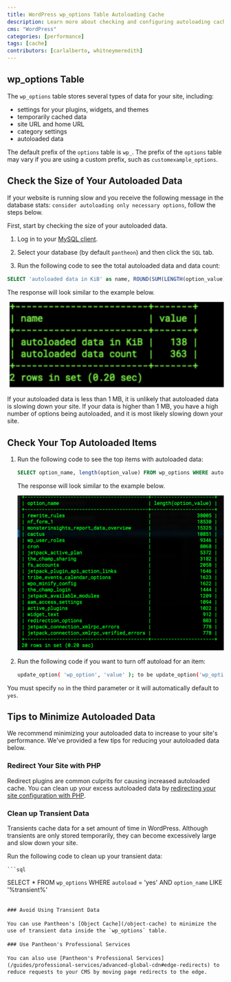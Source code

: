 ```yaml
---
title: WordPress wp_options Table Autoloading Cache
description: Learn more about checking and configuring autoloading cache in the wp_options table.
cms: "WordPress"
categories: [performance]
tags: [cache]
contributors: [carlalberto, whitneymeredith]
---
```


 ## wp_options Table

 The `wp_options` table stores several types of data for your site, including:

   - settings for your plugins, widgets, and themes
   - temporarily cached data
   - site URL and home URL
   - category settings
   - autoloaded data

 <Alert title="Note"  type="info" >

  The default prefix of the `options` table is `wp_`. The prefix of the `options` table may vary if you are using a custom prefix, such as `customexample_options`.

 </Alert>
 
## Check the Size of Your Autoloaded Data

If your website is running slow and you receive the following message in the database stats: `consider autoloading only necessary options`, follow the steps below.

First, start by checking the size of your autoloaded data.

 1. Log in to your [MySQL client](/mysql-access).

 1. Select your database (by default `pantheon`) and then click the `SQL` tab.

 1. Run the following code to see the total autoloaded data and data count:

   ```sql
   SELECT 'autoloaded data in KiB' as name, ROUND(SUM(LENGTH(option_value))/ 1024) as value FROM wp_options WHERE autoload='yes' UNION  SELECT 'autoloaded data count', count(*) FROM wp_options WHERE autoload='yes';
  ```
  

 The response will look similar to the example below.

 ![wp_options Table Example Code](../images/wp_options-table-example-code.png)

 If your autoloaded data is less than 1 MB, it is unlikely that autoloaded data is slowing down your site. If your data is higher than 1 MB, you have a high number of options being autoloaded, and it is most likely slowing down your site.

## Check Your Top Autoloaded Items

 1. Run the following code to see the top items with autoloaded data:

    ```sql
    SELECT option_name, length(option_value) FROM wp_options WHERE autoload='yes' ORDER BY length(option_value) DESC LIMIT 20;
    ```

    The response will look similar to the example below.

    ![wp_options Top Autoloaded Data](../images/wp_options-top-autoloaded-data-example.png)

 1. Run the following code if you want to turn off autoload for an item:

    ```bash
    update_option( 'wp_option', 'value' ); to be update_option('wp_option', 'value', 'no');
    ```

 <Alert title="Note"  type="info" >

 You must specify `no` in the third parameter or it will automatically default to `yes`. 

 </Alert>

## Tips to Minimize Autoloaded Data

 We recommend minimizing your autoloaded data to increase to your site's performance. We've provided a few tips for reducing your autoloaded data below.

### Redirect Your Site with PHP

 Redirect plugins are common culprits for causing increased autoloaded cache. You can clean up your excess autoloaded data by [redirecting your site configuration with PHP](/redirects#redirect-with-php).


### Clean up Transient Data

 Transients cache data for a set amount of time in WordPress. Although transients are only stored temporarily, they can become excessively large and slow down your site.

 Run the following code to clean up your transient data:

    ```sql
   SELECT * 
   FROM `wp_options` 
   WHERE `autoload` = 'yes'
   AND `option_name` LIKE '%transient%'
   ```

 ### Avoid Using Transient Data

 You can use Pantheon's [Object Cache](/object-cache) to minimize the use of transient data inside the `wp_options` table.

 ### Use Pantheon's Professional Services

 You can also use [Pantheon's Professional Services](/guides/professional-services/advanced-global-cdn#edge-redirects) to reduce requests to your CMS by moving page redirects to the edge.